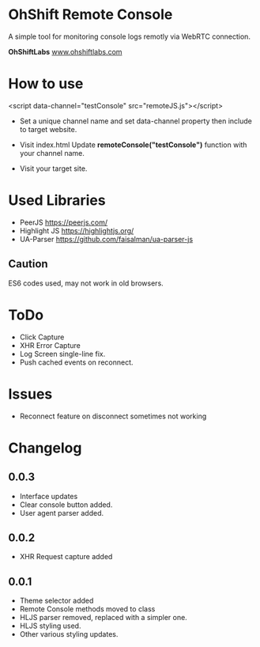 # OhShift Remote Console
A simple tool for monitoring console logs remotly via WebRTC connection.

**OhShiftLabs** www.ohshiftlabs.com

# How to use
\<script data-channel="testConsole" src="remoteJS.js">\</script>
- Set a unique channel name and set data-channel property then include to target website.

- Visit index.html Update **remoteConsole("testConsole")** function with your channel name. 

- Visit your target site.



# Used Libraries
- PeerJS https://peerjs.com/
- Highlight JS https://highlightjs.org/
- UA-Parser https://github.com/faisalman/ua-parser-js

## Caution
ES6 codes used, may not work in old browsers.

# ToDo
- Click Capture
- XHR Error Capture
- Log Screen single-line fix.
- Push cached events on reconnect.

# Issues
- Reconnect feature on disconnect sometimes not working

# Changelog 

## 0.0.3
- Interface updates
- Clear console button added.
- User agent parser added.

## 0.0.2
- XHR Request capture added

## 0.0.1
- Theme selector added
- Remote Console methods moved to class
- HLJS parser removed, replaced with a simpler one.
- HLJS styling used.
- Other various styling updates.